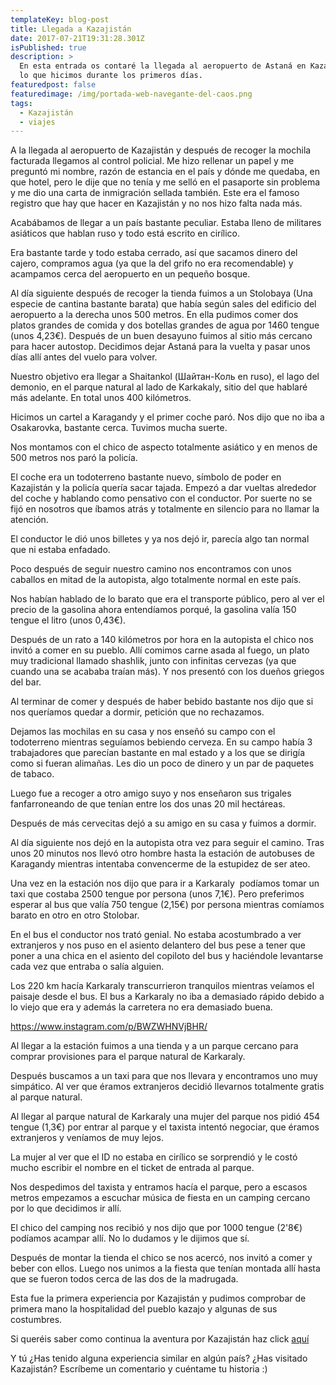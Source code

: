 ```yaml
---
templateKey: blog-post
title: Llegada a Kazajistán
date: 2017-07-21T19:31:28.301Z
isPublished: true
description: >
  En esta entrada os contaré la llegada al aeropuerto de Astaná en Kazajistán y
  lo que hicimos durante los primeros días.
featuredpost: false
featuredimage: /img/portada-web-navegante-del-caos.png
tags:
  - Kazajistán 
  - viajes
---
```

A la llegada al aeropuerto de Kazajistán y después de recoger la mochila facturada llegamos al control policial. Me hizo rellenar un papel y me preguntó mi nombre, razón de estancia en el país y dónde me quedaba, en que hotel, pero le dije que no tenía y me selló en el pasaporte sin problema y me dio una carta de inmigración sellada también. Este era el famoso registro que hay que hacer en Kazajistán y no nos hizo falta nada más.

Acabábamos de llegar a un país bastante peculiar. Estaba lleno de militares asiáticos que hablan ruso y todo está escrito en cirílico.

Era bastante tarde y todo estaba cerrado, así que sacamos dinero del cajero, compramos agua (ya que la del grifo no era recomendable) y acampamos cerca del aeropuerto en un pequeño bosque.

Al día siguiente después de recoger la tienda fuimos a un Stolobaya (Una especie de cantina bastante barata) que había según sales del edificio del aeropuerto a la derecha unos 500 metros. En ella pudimos comer dos platos grandes de comida y dos botellas grandes de agua por 1460 tengue (unos 4,23€).
Después de un buen desayuno fuimos al sitio más cercano para hacer autostop. Decidimos dejar Astaná para la vuelta y pasar unos días allí antes del vuelo para volver.

Nuestro objetivo era llegar a Shaitankol (Шайтан-Коль en ruso), el lago del demonio, en el parque natural al lado de Karkakaly, sitio del que hablaré más adelante. En total unos 400 kilómetros.


Hicimos un cartel a Karagandy y el primer coche paró. Nos dijo que no iba a Osakarovka, bastante cerca. Tuvimos mucha suerte.

Nos montamos con el chico de aspecto totalmente asiático y en menos de 500 metros nos paró la policía.

El coche era un todoterreno bastante nuevo, símbolo de poder en Kazajistán y la policía quería sacar tajada. Empezó a dar vueltas alrededor del coche y hablando como pensativo con el conductor. Por suerte no se fijó en nosotros que íbamos atrás y totalmente en silencio para no llamar la atención.

El conductor le dió unos billetes y ya nos dejó ir, parecía algo tan normal que ni estaba enfadado.

Poco después de seguir nuestro camino nos encontramos con unos caballos en mitad de la autopista, algo totalmente normal en este país.

Nos habían hablado de lo barato que era el transporte público, pero al ver el precio de la gasolina ahora entendíamos porqué, la gasolina valía 150 tengue el litro (unos 0,43€).

Después de un rato a 140 kilómetros por hora en la autopista el chico nos invitó a comer en su pueblo. Allí comimos carne asada al fuego, un plato muy tradicional llamado shashlik, junto con infinitas cervezas (ya que cuando una se acababa traían más). Y nos presentó con los dueños griegos del bar.

Al terminar de comer y después de haber bebido bastante nos dijo que si nos queríamos quedar a dormir, petición que no rechazamos.

Dejamos las mochilas en su casa y nos enseñó su campo con el todoterreno mientras seguíamos bebiendo cerveza. En su campo había 3 trabajadores que parecían bastante en mal estado y a los que se dirigía como si fueran alimañas. Les dio un poco de dinero y un par de paquetes de tabaco.

Luego fue a recoger a otro amigo suyo y nos enseñaron sus trigales fanfarroneando de que tenían entre los dos unas 20 mil hectáreas.

Después de más cervecitas dejó a su amigo en su casa y fuimos a dormir.

Al día siguiente nos dejó en la autopista otra vez para seguir el camino. Tras unos 20 minutos nos llevó otro hombre hasta la estación de autobuses de Karagandy mientras intentaba convencerme de la estupidez de ser ateo.

Una vez en la estación nos dijo que para ir a Karkaraly &nbsp;podíamos tomar un taxi que costaba 2500 tengue por persona (unos 7,1€). Pero preferimos esperar al bus que valía 750 tengue (2,15€) por persona mientras comíamos barato en otro en otro Stolobar.

En el bus el conductor nos trató genial. No estaba acostumbrado a ver extranjeros y nos puso en el asiento delantero del bus pese a tener que poner a una chica en el asiento del copiloto del bus y haciéndole levantarse cada vez que entraba o salía alguien.

Los 220 km hacía Karkaraly transcurrieron tranquilos mientras veíamos el paisaje desde el bus. El bus a Karkaraly no iba a demasiado rápido debido a lo viejo que era y además la carretera no era demasiado buena.

https://www.instagram.com/p/BWZWHNVjBHR/

Al llegar a la estación fuimos a una tienda y a un parque cercano para comprar provisiones para el parque natural de Karkaraly.

Después buscamos a un taxi para que nos llevara y encontramos uno muy simpático. Al ver que éramos extranjeros decidió llevarnos totalmente gratis al parque natural.

Al llegar al parque natural de Karkaraly una mujer del parque nos pidió 454 tengue (1,3€) por entrar al parque y el taxista intentó negociar, que éramos extranjeros y veníamos de muy lejos.

La mujer al ver que el ID no estaba en cirílico se sorprendió y le costó mucho escribir el nombre en el ticket de entrada al parque.

Nos despedimos del taxista y entramos hacía el parque, pero a escasos metros empezamos a escuchar música de fiesta en un camping cercano por lo que decidimos ir allí.

El chico del camping nos recibió y nos dijo que por 1000 tengue (2'8€) podíamos acampar allí. No lo dudamos y le dijimos que sí.

Después de montar la tienda el chico se nos acercó, nos invitó a comer y beber con ellos. Luego nos unimos a la fiesta que tenían montada allí hasta que se fueron todos cerca de las dos de la madrugada.

Esta fue la primera experiencia por Kazajistán y pudimos comprobar de primera mano la hospitalidad del pueblo kazajo y algunas de sus costumbres.

Si queréis saber como continua la aventura por Kazajistán haz click&nbsp;<a href="http://navegantedelcaos.com/visita-al-lago-shaitankol/">aquí</a>

Y tú ¿Has tenido alguna experiencia similar en algún país? ¿Has visitado Kazajistán? Escríbeme un comentario y cuéntame tu historia :)
